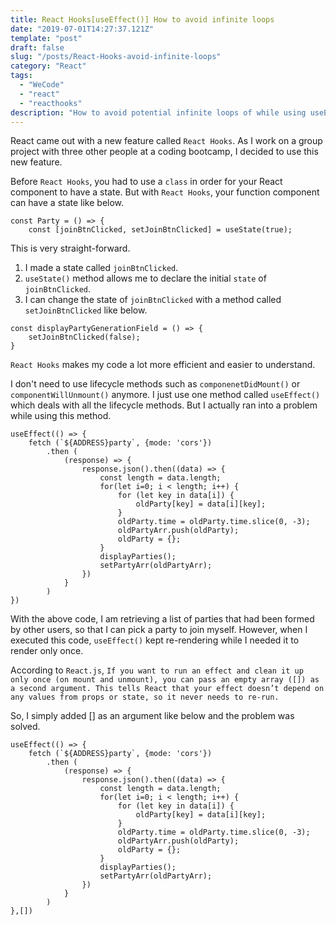 ```yaml
---
title: React Hooks[useEffect()] How to avoid infinite loops
date: "2019-07-01T14:27:37.121Z"
template: "post"
draft: false
slug: "/posts/React-Hooks-avoid-infinite-loops"
category: "React"
tags:
  - "WeCode"
  - "react"
  - "reacthooks"
description: "How to avoid potential infinite loops of while using useEffect."
---
```


React came out with a new feature called `React Hooks`. As I work on a group project with three other people at a coding bootcamp, I decided to use this new feature.

Before `React Hooks`, you had to use a `class` in order for your React component to have a state. But with `React Hooks`, your function component can have a state like below.

```
const Party = () => {
    const [joinBtnClicked, setJoinBtnClicked] = useState(true);
```

This is very straight-forward.

1. I made a state called `joinBtnClicked`.
2. `useState()` method allows me to declare the initial `state` of `joinBtnClicked`.
3. I can change the state of `joinBtnClicked` with a method called `setJoinBtnClicked` like below.

```
const displayPartyGenerationField = () => {
    setJoinBtnClicked(false);
}
```

`React Hooks` makes my code a lot more efficient and easier to understand.

I don't need to use lifecycle methods such as `componenetDidMount()` or `componentWillUnmount()` anymore. I just use one method called `useEffect()` which deals with all the lifecycle methods. But I actually ran into a problem while using this method.

```
useEffect(() => {
    fetch (`${ADDRESS}party`, {mode: 'cors'})
        .then (
            (response) => {
                response.json().then((data) => {
                    const length = data.length;
                    for(let i=0; i < length; i++) {
                        for (let key in data[i]) {
                            oldParty[key] = data[i][key];
                        }
                        oldParty.time = oldParty.time.slice(0, -3);
                        oldPartyArr.push(oldParty);
                        oldParty = {};
                    }
                    displayParties();
                    setPartyArr(oldPartyArr);
                })
            }
        )
})
```

With the above code, I am retrieving a list of parties that had been formed by other users, so that I can pick a party to join myself. However, when I executed this code, `useEffect()` kept re-rendering while I needed it to render only once.

According to `React.js`,
`If you want to run an effect and clean it up only once (on mount and unmount), you can pass an empty array ([]) as a second argument. This tells React that your effect doesn’t depend on any values from props or state, so it never needs to re-run.`

So, I simply added [] as an argument like below and the problem was solved.

```
useEffect(() => {
    fetch (`${ADDRESS}party`, {mode: 'cors'})
        .then (
            (response) => {
                response.json().then((data) => {
                    const length = data.length;
                    for(let i=0; i < length; i++) {
                        for (let key in data[i]) {
                            oldParty[key] = data[i][key];
                        }
                        oldParty.time = oldParty.time.slice(0, -3);
                        oldPartyArr.push(oldParty);
                        oldParty = {};
                    }
                    displayParties();
                    setPartyArr(oldPartyArr);
                })
            }
        )
},[])
```
